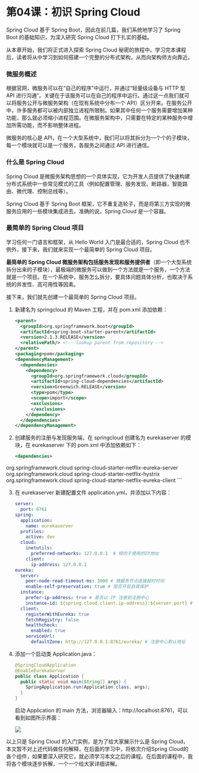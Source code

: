 # 第04课：初识 Spring Cloud

Spring Cloud 基于 Spring Boot，因此在前几篇，我们系统地学习了 Spring Boot 的基础知识，为深入研究 Spring Cloud 打下扎实的基础。

从本章开始，我们将正式进入探索 Spring Cloud 秘密的旅程中。学习完本课程后，读者将从中学习到如何搭建一个完整的分布式架构，从而向架构师方向靠近。

### 微服务概述

根据官网，微服务可以在“自己的程序”中运行，并通过“轻量级设备与 HTTP 型 API 进行沟通”。关键在于该服务可以在自己的程序中运行。通过这一点我们就可以将服务公开与微服务架构（在现有系统中分布一个 API）区分开来。在服务公开中，许多服务都可以被内部独立进程所限制。如果其中任何一个服务需要增加某种功能，那么就必须缩小进程范围。在微服务架构中，只需要在特定的某种服务中增加所需功能，而不影响整体进程。

微服务的核心是 API，在一个大型系统中，我们可以将其拆分为一个个的子模块，每一个模块就可以是一个服务，各服务之间通过 API 进行通信。

### 什么是 Spring Cloud

Spring Cloud 是微服务架构思想的一个具体实现，它为开发人员提供了快速构建分布式系统中一些常见模式的工具（例如配置管理、服务发现、断路器，智能路由、微代理、控制总线等）。

Spring Cloud 基于 Spring Boot 框架，它不重复造轮子，而是将第三方实现的微服务应用的一些模块集成进去。准确的说，Spring Cloud 是一个容器。

### 最简单的 Spring Cloud 项目

学习任何一门语言和框架，从 Hello World 入门是最合适的，Spring Cloud 也不例外，接下来，我们就来实现一个最简单的 Spring Cloud 项目。

**最简单的 Spring Cloud 微服务架构包括服务发现和服务提供者**（即一个大型系统拆分出来的子模块），最极端的微服务可以做到一个方法就是一个服务，一个方法就是一个项目。在一个系统中，服务怎么拆分，要具体问题具体分析，也取决于系统的并发性、高可用性等因素。

接下来，我们就先创建一个最简单的 Spring Cloud 项目。

1. 新建名为 springcloud 的 Maven 工程，并在 pom.xml 添加依赖：
   
   ```xml
   <parent>
     <groupId>org.springframework.boot</groupId>
     <artifactId>spring-boot-starter-parent</artifactId>
     <version>2.1.3.RELEASE</version>
     <relativePath/> <!-- lookup parent from repository -->
   </parent>
   <packaging>pom</packaging>
   <dependencyManagement>
     <dependencies>
       <dependency>
         <groupId>org.springframework.cloud</groupId>
         <artifactId>spring-cloud-dependencies</artifactId>
         <version>Greenwich.RELEASE</version>
         <type>pom</type>
         <scope>import</scope>
         <exclusions>
         </exclusions>
       </dependency>
     </dependencies>
   </dependencyManagement>
   ```
   
2. 创建服务的注册与发现服务端，在 springcloud 创建名为 eurekaserver 的模块，在 eurekaserver 下的 pom.xml 中添加依赖如下：

   ```xml
   <dependencies>
  <dependency>
       <groupId>org.springframework.cloud</groupId>
       <artifactId>spring-cloud-starter-netflix-eureka-server</artifactId>
     </dependency>
     <dependency>
       <groupId>org.springframework.cloud</groupId>
       <artifactId>spring-cloud-starter-netflix-hystrix</artifactId>
     </dependency>
     <dependency>
       <groupId>org.springframework.cloud</groupId>
       <artifactId>spring-cloud-starter-netflix-eureka-client</artifactId>
     </dependency>
   </dependencies>
   ```
   
3. 在 eurekaserver 新建配置文件 application.yml，并添加以下内容：

   ```yaml
   server:
     port: 8761
   spring:
     application:
       name: eurekaserver
     profiles:
       active: dev
     cloud:
       inetutils:
         preferred-networks: 127.0.0.1  # 倾向于使用的IP地址
       client:
         ip-address: 127.0.0.1
   eureka:
     server:
       peer-node-read-timeout-ms: 3000 # 微服务节点连接超时时间
       enable-self-preservation: true # 是否开启自我保护
     instance:
       prefer-ip-address: true # 是否以 IP 注册到注册中心
       instance-id: ${spring.cloud.client.ip-address}:${server.port} # 注册限制的实例 ID
     client:
       registerWithEureka: true
       fetchRegistry: false
       healthcheck:
         enabled: true
       serviceUrl:
         defaultZone: http://127.0.0.1:8761/eureka/ # 注册中心默认地址
   ```

4. 添加一个启动类 Application.java：

   ```java
   @SpringCloudApplication
   @EnableEurekaServer
   public class Application {
     public static void main(String[] args) {
       SpringApplication.run(Application.class, args);
     }
   }
   ```

   启动 Application 的 main 方法，浏览器输入：http://localhost:8761，可以看到如图所示界面：

   ![](https://tva1.sinaimg.cn/large/007S8ZIlgy1ggadq5g1y0j31fq0kx40p.jpg)

以上只是 Spring Cloud 的入门实例，是为了给大家展示什么是 Spring Cloud，本文暂不对上述代码做任何解释，在后面的学习中，将依次介绍Spring Cloud的各个组件，如果要深入研究它，就必须学习本文之后的课程。在后面的课程中，我将各个模块逐步拆解，一个一个给大家详细讲解。